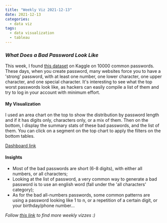 ```yaml
---
title: "Weekly Viz 2021-12-13"
date: 2021-12-13
categories:
  - data viz
tags:
  - data visualization
  - tableau
---
```


### *What Does a Bad Password Look Like*

This week, I found [this dataset](https://www.kaggle.com/shivamb/10000-most-common-passwords) on Kaggle on 10000 common passwords. These days, when you create password, many websites force you to have a 'strong' password, with at least one number, one lower character, one upper character, and one special character. It's interesting to see what the top worst passwords look like, as hackers can easily compile a list of them and try to log in your account with minimum effort.  

#### My Visualization

I used an area chart on the top to show the distribution by password length and if it has digits only, characters only, or a mix of them. Then on the bottom, I display the summary stats of these bad passwords, and the list of them. You can click on a segment on the top chart to apply the filters on the bottom tables.  

<div class='tableauPlaceholder' id='viz1639459172588' style='position: relative'>
  <object class='tableauViz'  style='display:none;'>
    <param name='host_url' value='https%3A%2F%2Fpublic.tableau.com%2F' /> 
    <param name='embed_code_version' value='3' /> 
    <param name='site_root' value='' />
    <param name='name' value='20211213WhatDoesABadPasswordLookLike&#47;WhatDoesABadPasswordLookLike' />
    <param name='tabs' value='no' />
    <param name='toolbar' value='yes' />
    <param name='animate_transition' value='yes' />
    <param name='display_static_image' value='yes' />
    <param name='display_spinner' value='yes' />
    <param name='display_overlay' value='yes' />
    <param name='display_count' value='yes' />
    <param name='language' value='en-US' />
    <param name='filter' value='publish=yes' />
  </object></div>             
  <script type='text/javascript'>       
  var divElement = document.getElementById('viz1639459172588');   
  var vizElement = divElement.getElementsByTagName('object')[0];       
  if ( divElement.offsetWidth > 800 ) { vizElement.style.width='800px';vizElement.style.height='827px';} else if ( divElement.offsetWidth > 500 ) { vizElement.style.width='800px';vizElement.style.height='827px';} else { vizElement.style.width='100%';vizElement.style.height='1127px';}               
  var scriptElement = document.createElement('script');                  
  scriptElement.src = 'https://public.tableau.com/javascripts/api/viz_v1.js';      
  vizElement.parentNode.insertBefore(scriptElement, vizElement);          
</script>
  
[Dashboard link](https://public.tableau.com/views/20211213WhatDoesABadPasswordLookLike/WhatDoesABadPasswordLookLike?:language=en-US&publish=yes&:display_count=n&:origin=viz_share_link)
  
#### Insights
* Most of the bad passwords are short (6-8 digits), with either all numbers, or all characters;  
* Looking at the list of password, a very common way to generate a bad password is to use an english word (fall under the 'all characters' category);  
* As for the bad all-numbers passwords, some common patterns are using a password looking like 1 to n, or a repetition of a certain digit, or your birthday/phone number...  

 
*Follow [this link](https://yudong-94.github.io/personal-website/project/WeeklyViz2021/) to find more weekly vizzes :)*
